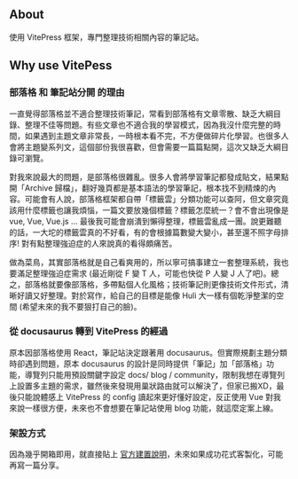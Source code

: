 ## About 
使用 VitePress 框架，專門整理技術相關內容的筆記站。

## Why use VitePess

### 部落格 和 筆記站分開 的理由
一直覺得部落格並不適合整理技術筆記，常看到部落格有文章零散、缺乏大綱目錄、整理不佳等問題。有些文章也不適合我的學習模式，因為我沒什麼完整的時間，如果遇到主題文章非常長，一時根本看不完，不方便做碎片化學習。也很多人會將主題變系列文，這個部份我很喜歡，但會需要一篇篇點開，這次又缺乏大綱目錄可瀏覽。  
  
對我來說最大的問題，是部落格很雜亂。很多人會將學習筆記都發成貼文，結果點開「Archive 歸檔」，翻好幾頁都是基本語法的學習筆記，根本找不到精煉的內容。可能會有人說，部落格框架都自帶「標籤雲」分類功能可以查阿，但文章究竟該用什麼標籤也讓我煩惱，一篇文要放幾個標籤？標籤怎麼統一？會不會出現像是 vue, Vue, Vue.js ... 最後我可能會崩潰到懶得整理，標籤雲亂成一團。說更難聽的話，一大坨的標籤雲真的不好看，有的會根據篇數變大變小，甚至還不照字母排序! 對有點整理強迫症的人來說真的看得頗痛苦。

做為菜鳥，其實部落格就是自己看爽用的，所以寧可搞事建立一套整理系統，我也要滿足整理強迫症需求 (最近剛從 F 變 T 人，可能也快從 P 人變 J 人了吧)。總之，部落格就要像部落格，多帶點個人化風格；技術筆記則更像技術文件形式，清晰好讀又好整理。對於寫作，給自己的目標是能像 Huli 大一樣有個乾淨整潔的空間 (希望未來的我不要狠打自己的臉)。

### 從 docusaurus 轉到 VitePress 的經過
原本因部落格使用 React，筆記站決定跟著用 docusaurus。但實際規劃主題分類時卻遇到問題，原本 docusaurus 的設計是同時提供「筆記」加「部落格」功能，導覽列只能用預設關鍵字設定 docs/ blog / community，限制我想在導覽列上設置多主題的需求，雖然後來發現用巢狀路由就可以解決了，但家已搬XD，最後只能說體感上 VitePress 的 config 讀起來更好懂好設定，反正使用 Vue 對我來說一樣很方便，未來也不會想要在筆記站使用 blog 功能，就這麼定案上線。

### 架設方式
因為幾乎開箱即用，就直接貼上 [官方建置說明](https://vitepress.dev/guide/getting-started)，未來如果成功花式客製化，可能再寫一篇分享。 
